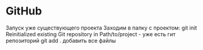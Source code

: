 # GitHub
Запуск уже существующего проекта
Заходим в папку с проектом: git init
Reinitialized existing Git repository in Path/to/project - уже есть гит репозиторий
git add . добавить все файлы
